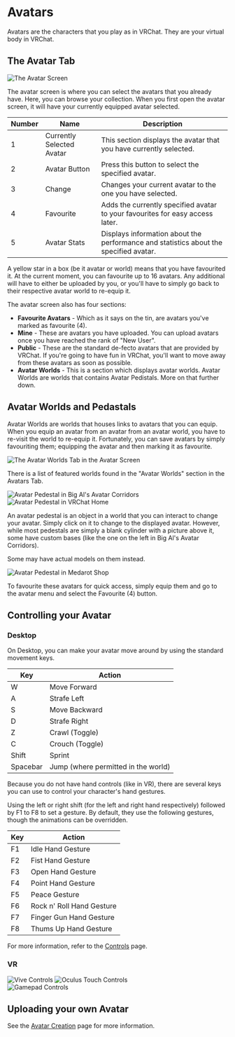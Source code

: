 # Avatars

Avatars are the characters that you play as in VRChat. They are your virtual body in VRChat.

## The Avatar Tab

![The Avatar Screen](../images/avatar-menu.png)

The avatar screen is where you can select the avatars that you already have. Here, you can browse your collection.
When you first open the avatar screen, it will have your currently equipped avatar selected.

|Number|Name|Description|
|------|----|-----------|
|1|Currently Selected Avatar|This section displays the avatar that you have currently selected.|
|2|Avatar Button|Press this button to select the specified avatar.|
|3|Change|Changes your current avatar to the one you have selected.|
|4|Favourite|Adds the currently specified avatar to your favourites for easy access later.|
|5|Avatar Stats|Displays information about the performance and statistics about the specified avatar.|

A yellow star in a box (be it avatar or world) means that you have favourited it. At the current moment, you can favourite
up to 16 avatars. Any additional will have to either be uploaded by you, or you'll have to simply go back to their
respective avatar world to re-equip it.

The avatar screen also has four sections:

* **Favourite Avatars** - Which as it says on the tin, are avatars you've marked as favourite (4).
* **Mine** - These are avatars you have uploaded. You can upload avatars once you have reached the rank of "New User".
* **Public** - These are the standard de-fecto avatars that are provided by VRChat. If you're going to have fun in VRChat,
  you'll want to move away from these avatars as soon as possible.
* **Avatar Worlds** - This is a section which displays avatar worlds. Avatar Worlds are worlds that contains Avatar Pedistals.
  More on that further down.

## Avatar Worlds and Pedastals

Avatar Worlds are worlds that houses links to avatars that you can equip. When you equip an avatar from an avatar from an avatar
world, you have to re-visit the world to re-equip it. Fortunately, you can save avatars by simply favouriting them;
equipping the avatar and then marking it as favourite.

![The Avatar Worlds Tab in the Avatar Screen](../images/avatar-worlds-tab.png)

There is a list of featured worlds found in the "Avatar Worlds" section in the Avatars Tab.

![Avatar Pedestal in Big Al's Avatar Corridors](../images/avatar-pedestal.png ':size=300')
![Avatar Pedestal in VRChat Home](../images/avatar-pedestal2.png ':size=300')

An avatar pedestal is an object in a world that you can interact to change your avatar. Simply click on it to change to the
displayed avatar. However, while most pedestals are simply a blank cylinder with a picture above it, some have custom bases
(like the one on the left in Big Al's Avatar Corridors).

Some may have actual models on them instead.

![Avatar Pedestal in Medarot Shop](../images/avatar-pedestal3.png ':size=300')

To favourite these avatars for quick access, simply equip them and go to the avatar menu and select the Favourite (4) button.

## Controlling your Avatar

### Desktop

On Desktop, you can make your avatar move around by using the standard movement keys.

|Key|Action|
|---|------|
|W|Move Forward|
|A|Strafe Left|
|S|Move Backward|
|D|Strafe Right|
|Z|Crawl (Toggle)|
|C|Crouch (Toggle)|
|Shift|Sprint|
|Spacebar|Jump (where permitted in the world)|

Because you do not have hand controls (like in VR), there are several keys you can use to control your 
character's hand gestures.

Using the left or right shift (for the left and right hand respectively) followed by F1 to F8 to set a gesture.
By default, they use the following gestures, though the animations can be overridden.

|Key|Action|
|---|------|
|F1|Idle Hand Gesture|
|F2|Fist Hand Gesture|
|F3|Open Hand Gesture|
|F4|Point Hand Gesture|
|F5|Peace Gesture|
|F6|Rock n' Roll Hand Gesture|
|F7|Finger Gun Hand Gesture|
|F8|Thums Up Hand Gesture|

For more information, refer to the [Controls](controls.md) page.

### VR

![Vive Controls](../images/vrchat-vive-controls.png)
![Oculus Touch Controls](../images/vrchat-oculus-touch-controls.png)  
![Gamepad Controls](../images/gamepad-controls.png)  

## Uploading your own Avatar

See the [Avatar Creation](../avatar/intro.md) page for more information.